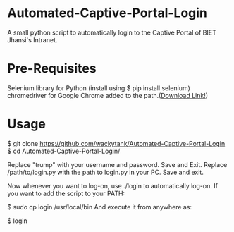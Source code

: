 # Automated-Captive-Portal-Login
A small python script to automatically login to the Captive Portal of BIET Jhansi's Intranet.
# Pre-Requisites
Selenium library for Python (install using $ pip install selenium)
chromedriver for Google Chrome added to the path.(<a href="https://chromedriver.storage.googleapis.com/index.html?path=2.33/">Download Link!</a>)
# Usage
$ git clone https://github.com/wackytank/Automated-Captive-Portal-Login
$ cd Automated-Captive-Portal-Login/

Replace "trump" with your username and password. Save and Exit.
Replace /path/to/login.py with the path to login.py in your PC. Save and exit.

Now whenever you want to log-on, use ./login to automatically log-on.
If you want to add the script to your PATH:

 $ sudo cp login /usr/local/bin
And execute it from anywhere as:

 $ login

